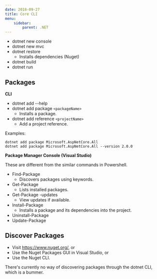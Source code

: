 ```yaml
---
date: 2018-09-27
title: Core CLI
menu:
    sidebar:
        parent: .NET
---
```



- dotnet new console
- dotnet new mvc
- dotnet restore
    + Installs dependencies (Nuget)
- dotnet build
- dotnet run



## Packages

__CLI__

- dotnet add --help
- dotnet add package `<packageName>`
    + Installs a package.
- dotnet add reference `<projectName>`
    + Add a project reference.

Examples:
```
dotnet add package Microsoft.AspNetCore.All
dotnet add package Microsoft.AspNetCore.All --version 2.0.0
```



__Package Manager Console (Visual Studio)__

These are different from the similar commands in Powershell.

- Find-Package
    + Discovers packages using keywords.
- Get-Package
    + Lists installed packages.
- Get-Package -updates 
    + View updates if available.
- Install-Package
    + Installs a package and its dependencies into the project.
- Uninstall-Package 
- Update-Package



## Discover Packages

- Visit https://www.nuget.org/, or
- Use the Nuget Packages GUI in Visual Studio, or
- Use the Nuget CLI.


There's currently no way of discovering packages through the dotnet CLI,
which is a bummer.